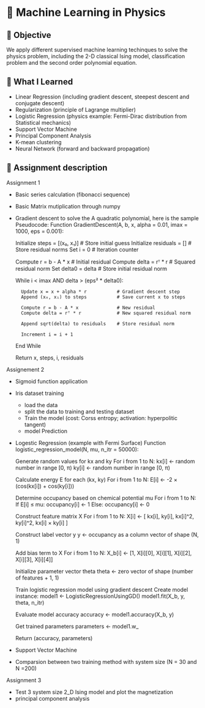 # 🤖 Machine Learning in Physics


## 🎯 Objective
We apply different supervised machine learning techinques to solve the physics problem, including the 2-D classical Ising model, classification problem and the second order polynomial equation.

## 🧠 What I Learned
- Linear Regression (including gradient descent, steepest descent and conjugate descent)
- Regularization (principle of Lagrange multiplier)
- Logistic Regression (physics example: Fermi-Dirac distribution from Statistical mechanics)
- Support Vector Machine
- Principal Component Analysis
- K-mean clustering
- Neural Network (forward and backward propagation)

## 🚀 Assignment description 

Assignment 1 
- Basic series calculation (fibonacci sequence)
- Basic Matrix mutiplication through numpy
- Gradient descent to solve the A quadratic polynomial, here is the sample Pseudocode:
  Function GradientDescent(A, b, x, alpha = 0.01, imax = 1000, eps = 0.001):

    Initialize steps = [(x₀, x₁)]          # Store initial guess
    Initialize residuals = []              # Store residual norms
    Set i = 0                              # Iteration counter

    Compute r = b - A * x                  # Initial residual
    Compute delta = rᵀ * r                 # Squared residual norm
    Set delta0 = delta                     # Store initial residual norm

    While i < imax AND delta > (eps² * delta0):

        Update x = x + alpha * r           # Gradient descent step
        Append (x₀, x₁) to steps           # Save current x to steps

        Compute r = b - A * x              # New residual
        Compute delta = rᵀ * r             # New squared residual norm

        Append sqrt(delta) to residuals    # Store residual norm

        Increment i = i + 1

    End While

    Return x, steps, i, residuals


Assignement 2 
- Sigmoid function application
- Iris dataset training 
    - load the data
    - split the data to training and testing dataset
    - Train the model (cost: Corss entropy; activation: hyperpolitic tangent)
    - model Prediction

- Logestic Regression (example with Fermi Surface)
    Function logistic_regression_model(N, mu, n_itr = 50000):

    Generate random values for kx and ky
    For i from 1 to N:
        kx[i] ← random number in range [0, π)
        ky[i] ← random number in range [0, π)

    Calculate energy E for each (kx, ky)
    For i from 1 to N:
        E[i] ← -2 × (cos(kx[i]) + cos(ky[i]))

    Determine occupancy based on chemical potential mu
    For i from 1 to N:
        If E[i] ≤ mu:
            occupancy[i] ← 1
        Else:
            occupancy[i] ← 0

    Construct feature matrix X
    For i from 1 to N:
        X[i] ← [
            kx[i],
            ky[i],
            kx[i]^2,
            ky[i]^2,
            kx[i] × ky[i]
        ]

    Construct label vector y
    y ← occupancy as a column vector of shape (N, 1)

    Add bias term to X
    For i from 1 to N:
        X_b[i] ← [1, X[i][0], X[i][1], X[i][2], X[i][3], X[i][4]]

    Initialize parameter vector theta
    theta ← zero vector of shape (number of features + 1, 1)

    Train logistic regression model using gradient descent
    Create model instance: model1 ← LogisticRegressionUsingGD()
    model1.fit(X_b, y, theta, n_itr)

    Evaluate model accuracy
    accuracy ← model1.accuracy(X_b, y)

    Get trained parameters
    parameters ← model1.w_

    Return (accuracy, parameters)
- Support Vector Machine
- Comparsion between two training method with system size (N = 30 and N =200)


Assignment 3
- Test 3 system size 2_D Ising model and plot the magnetization
- principal component analysis


  




